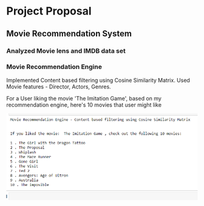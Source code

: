 # Project Proposal

## Movie Recommendation System

### Analyzed Movie lens and IMDB data set

### Movie Recommendation Engine
Implemented Content based filtering using Cosine Similarity Matrix. Used Movie features - Director, Actors, Genres.

For a User liking the movie 'The Imitation Game', based on my recommendation engine, here's 10 movies that user might like

![](https://github.com/chetana-vyas/BusinessFundamentals/blob/main/Images/top-10-movies.PNG)
